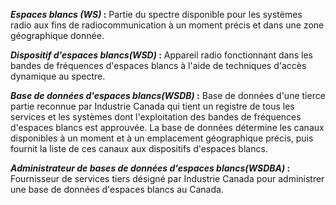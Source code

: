 **_Espaces blancs \(WS\)_ :** Partie du spectre disponible pour les systèmes radio aux fins de radiocommunication à un moment précis et dans une zone géographique donnée.

**_Dispositif d'espaces blancs\(WSD\)_ :** Appareil radio fonctionnant dans les bandes de fréquences d'espaces blancs à l'aide de techniques d'accès dynamique au spectre.

**_Base de données d'espaces blancs\(WSDB\)_ :** Base de données d'une tierce partie reconnue par Industrie Canada qui tient un registre de tous les services et les systèmes dont l'exploitation des bandes de fréquences d'espaces blancs est approuvée. La base de données détermine les canaux disponibles à un moment et à un emplacement géographique précis, puis fournit la liste de ces canaux aux dispositifs d'espaces blancs.

**_Administrateur de bases de données d'espaces blancs\(WSDBA\)_ :** Fournisseur de services tiers désigné par Industrie Canada pour administrer une base de données d'espaces blancs au Canada.